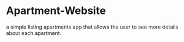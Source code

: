 # Apartment-Website
a simple listing apartments app that allows the user to see more details about each apartment.
